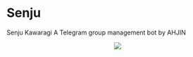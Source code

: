 # Senju
Senju Kawaragi A Telegram group management bot by AHJIN
<p align="center">
  <img src="https://telegra.ph/file/de2cba2944d8cbe948d11.jpg">
</p>
